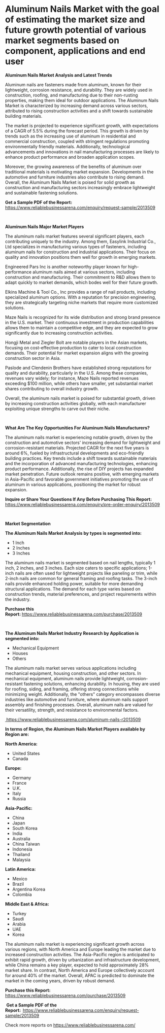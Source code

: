 <p><h1>Aluminum Nails Market with the goal of estimating the market size and future growth potential of various market segments based on component, applications and end user</h1></p><p><strong>Aluminum Nails Market Analysis and Latest Trends</strong></p>
<p><p>Aluminum nails are fasteners made from aluminum, known for their lightweight, corrosion resistance, and durability. They are widely used in construction, roofing, and manufacturing due to their non-rusting properties, making them ideal for outdoor applications. The Aluminum Nails Market is characterized by increasing demand across various sectors, attributed to rising construction activities and a shift towards sustainable building materials.</p><p>The market is projected to experience significant growth, with expectations of a CAGR of 5.5% during the forecast period. This growth is driven by trends such as the increasing use of aluminum in residential and commercial construction, coupled with stringent regulations promoting environmentally friendly materials. Additionally, technological advancements and innovations in nail manufacturing processes are likely to enhance product performance and broaden application scopes.</p><p>Moreover, the growing awareness of the benefits of aluminum over traditional materials is motivating market expansion. Developments in the automotive and furniture industries also contribute to rising demand. Overall, the Aluminum Nails Market is poised for solid growth as construction and manufacturing sectors increasingly embrace lightweight and sustainable fastening solutions.</p></p>
<p><strong>Get a Sample PDF of the Report:&nbsp;</strong> <a href="https://www.reliablebusinessarena.com/enquiry/request-sample/2013509?utm_campaign=3173&utm_medium=2&utm_source=Github&utm_content=ia&utm_term=01042025&utm_id=aluminum-nails">https://www.reliablebusinessarena.com/enquiry/request-sample/2013509</a></p>
<p>&nbsp;</p>
<p><strong>Aluminum Nails Major Market Players</strong></p>
<p><p>The aluminum nails market features several significant players, each contributing uniquely to the industry. Among them, Easylink Industrial Co., Ltd specializes in manufacturing various types of fasteners, including aluminum nails for construction and industrial applications. Their focus on quality and innovation positions them well for growth in emerging markets.</p><p>Engineered Pars Inc is another noteworthy player known for high-performance aluminum nails aimed at various sectors, including construction and manufacturing. Their commitment to R&D allows them to adapt quickly to market demands, which bodes well for their future growth.</p><p>Elkins Machine & Tool Co., Inc provides a range of nail products, including specialized aluminum options. With a reputation for precision engineering, they are strategically targeting niche markets that require more customized solutions.</p><p>Maze Nails is recognized for its wide distribution and strong brand presence in the U.S. market. Their continuous investment in production capabilities allows them to maintain a competitive edge, and they are expected to grow significantly due to increasing construction activities.</p><p>Hongji Metal and Ziegler Bolt are notable players in the Asian markets, focusing on cost-effective production to cater to local construction demands. Their potential for market expansion aligns with the growing construction sector in Asia.</p><p>Paslode and Clendenin Brothers have established strong reputations for quality and durability, particularly in the U.S. Among these companies, revenues vary widely; for instance, Maze Nails reported revenues exceeding $100 million, while others have smaller, yet substantial market shares contributing to overall industry growth.</p><p>Overall, the aluminum nails market is poised for substantial growth, driven by increasing construction activities globally, with each manufacturer exploiting unique strengths to carve out their niche.</p></p>
<p>&nbsp;</p>
<p><strong>What Are The Key Opportunities For Aluminum Nails Manufacturers?</strong></p>
<p><p>The aluminum nails market is experiencing notable growth, driven by the construction and automotive sectors' increasing demand for lightweight and corrosion-resistant materials. Projected CAGR for the next five years is around 6%, fueled by infrastructural developments and eco-friendly building practices. Key trends include a shift towards sustainable materials and the incorporation of advanced manufacturing technologies, enhancing product performance. Additionally, the rise of DIY projects has expanded market penetration. Future outlook remains positive, with emerging markets in Asia-Pacific and favorable government initiatives promoting the use of aluminum in various applications, positioning the market for robust expansion.</p></p>
<p><strong>Inquire or Share Your Questions If Any Before Purchasing This Report:</strong> <a href="https://www.reliablebusinessarena.com/enquiry/pre-order-enquiry/2013509?utm_campaign=3173&utm_medium=2&utm_source=Github&utm_content=ia&utm_term=01042025&utm_id=aluminum-nails">https://www.reliablebusinessarena.com/enquiry/pre-order-enquiry/2013509</a></p>
<p>&nbsp;</p>
<p><strong>Market Segmentation</strong></p>
<p><strong>The Aluminum Nails Market Analysis by types is segmented into:</strong></p>
<p><ul><li>1 Inch</li><li>2 Inches</li><li>3 Inches</li></ul></p>
<p><p>The aluminum nails market is segmented based on nail lengths, typically 1 inch, 2 inches, and 3 inches. Each size caters to specific applications; 1-inch nails are often used for lightweight projects like paneling or trim, while 2-inch nails are common for general framing and roofing tasks. The 3-inch nails provide enhanced holding power, suitable for more demanding structural applications. The demand for each type varies based on construction trends, material preferences, and project requirements within the industry.</p></p>
<p><strong>Purchase this Report:&nbsp;</strong><a href="https://www.reliablebusinessarena.com/purchase/2013509?utm_campaign=3173&utm_medium=2&utm_source=Github&utm_content=ia&utm_term=01042025&utm_id=aluminum-nails">https://www.reliablebusinessarena.com/purchase/2013509</a></p>
<p>&nbsp;</p>
<p><strong>The Aluminum Nails Market Industry Research by Application is segmented into:</strong></p>
<p><ul><li>Mechanical Equipment</li><li>Houses</li><li>Others</li></ul></p>
<p><p>The aluminum nails market serves various applications including mechanical equipment, housing construction, and other sectors. In mechanical equipment, aluminum nails provide lightweight, corrosion-resistant fastening solutions, enhancing durability. In housing, they are used for roofing, siding, and framing, offering strong connections while minimizing weight. Additionally, the "others" category encompasses diverse industries like automotive and furniture, where aluminum nails support assembly and finishing processes. Overall, aluminum nails are valued for their versatility, strength, and resistance to environmental factors.</p></p>
<p><a href="https://www.reliablebusinessarena.com/aluminum-nails-r2013509?utm_campaign=3173&utm_medium=2&utm_source=Github&utm_content=ia&utm_term=01042025&utm_id=aluminum-nails">&nbsp;https://www.reliablebusinessarena.com/aluminum-nails-r2013509</a></p>
<p><strong>In terms of Region, the Aluminum Nails Market Players available by Region are:</strong></p>
<p>
    <p> <strong> North America: </strong>
        <ul>
            <li>United States</li>
            <li>Canada</li>
        </ul>
        </p> 
    <p> <strong> Europe: </strong>
        <ul>
            <li>Germany</li>
            <li>France</li>
            <li>U.K.</li>
            <li>Italy</li>
            <li>Russia</li>
        </ul>
        </p> 
    <p> <strong> Asia-Pacific: </strong>
        <ul>
            <li>China</li>
            <li>Japan</li>
            <li>South Korea</li>
            <li>India</li>
            <li>Australia</li>
            <li>China Taiwan</li>
            <li>Indonesia</li>
            <li>Thailand</li>
            <li>Malaysia</li>
        </ul>
        </p> 
    <p> <strong> Latin America: </strong>
        <ul>
            <li>Mexico</li>
            <li>Brazil</li>
            <li>Argentina Korea</li>
            <li>Colombia</li>
        </ul>
        </p> 
    <p> <strong> Middle East & Africa: </strong>
        <ul>
            <li>Turkey</li>
            <li>Saudi</li>
            <li>Arabia</li>
            <li>UAE</li>
            <li>Korea</li>
        </ul>
    </p>
    </p>
<p><p>The aluminum nails market is experiencing significant growth across various regions, with North America and Europe leading the market due to increased construction activities. The Asia-Pacific region is anticipated to exhibit rapid growth, driven by urbanization and infrastructure development, while China remains a key player, expected to hold approximately 28% market share. In contrast, North America and Europe collectively account for around 40% of the market. Overall, APAC is predicted to dominate the market in the coming years, driven by robust demand.</p></p>
<p><strong>Purchase this Report: </strong><a href="https://www.reliablebusinessarena.com/purchase/2013509?utm_campaign=3173&utm_medium=2&utm_source=Github&utm_content=ia&utm_term=01042025&utm_id=aluminum-nails">https://www.reliablebusinessarena.com/purchase/2013509</a></p>
<p>&nbsp;<strong>Get a Sample PDF of the Report:&nbsp;&nbsp;</strong><a href="https://www.reliablebusinessarena.com/enquiry/request-sample/2013509?utm_campaign=3173&utm_medium=2&utm_source=Github&utm_content=ia&utm_term=01042025&utm_id=aluminum-nails">https://www.reliablebusinessarena.com/enquiry/request-sample/2013509</a></p>
<p><strong></strong></p>
<p>Check more reports on <a href="https://www.reliablebusinessarena.com/?utm_campaign=3173&utm_medium=2&utm_source=Github&utm_content=ia&utm_term=01042025&utm_id=aluminum-nails">https://www.reliablebusinessarena.com/</a></p>